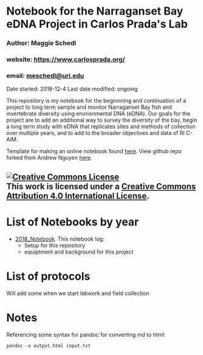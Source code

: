 # Notebook for the Narraganset Bay eDNA Project in Carlos Prada's Lab
### Author: Maggie Schedl  
### website: https://www.carlosprada.org/
### email: meschedl@uri.edu
Date started: 2018-12-4
Last date modified: ongoing    

This repository is my notebook for the beginnning and continuation of a project to long term sample and monitor Narraganset Bay fish and invertebrate diversity using envrionmental DNA (eDNA). Our goals for the project are to add an additional way to survey the diversity of the bay, begin a long term study with eDNA that replicates sites and methods of collection over multiple years, and to add to the broader objectives and data of RI C-AIM.  

Template for making an online notebook found [here](https://github.com/meschedl/NB_eDNA_Notebook/blob/master/Online_notebook_template.md). View github repo forked from Andrew Nguyen [here](https://github.com/adnguyen/Notebooks_and_Protocols).

<a rel="license" href="http://creativecommons.org/licenses/by/4.0/"><img alt="Creative Commons License" style="border-width:0" src="https://i.creativecommons.org/l/by/4.0/88x31.png" /></a><br />This work is licensed under a <a rel="license" href="http://creativecommons.org/licenses/by/4.0/">Creative Commons Attribution 4.0 International License</a>.
------



# List of Notebooks by year    

* [2018_Notebook](https://github.com/meschedl/NB_eDNA_Notebook/blob/master/2018_Notebook.md). This notebook log: 
  * Setup for this repository
  * equiptment and background for this project
  
 


# List of protocols

Will add some when we start labwork and field collection

# Notes

Referencing some syntax for pandoc for converting md to html:

```
pandoc -o output.html input.txt
```
